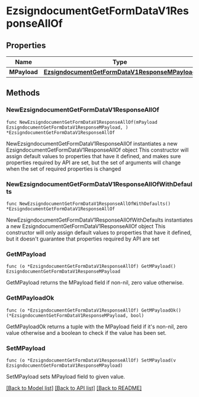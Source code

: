 # EzsigndocumentGetFormDataV1ResponseAllOf

## Properties

Name | Type | Description | Notes
------------ | ------------- | ------------- | -------------
**MPayload** | [**EzsigndocumentGetFormDataV1ResponseMPayload**](EzsigndocumentGetFormDataV1ResponseMPayload.md) |  | 

## Methods

### NewEzsigndocumentGetFormDataV1ResponseAllOf

`func NewEzsigndocumentGetFormDataV1ResponseAllOf(mPayload EzsigndocumentGetFormDataV1ResponseMPayload, ) *EzsigndocumentGetFormDataV1ResponseAllOf`

NewEzsigndocumentGetFormDataV1ResponseAllOf instantiates a new EzsigndocumentGetFormDataV1ResponseAllOf object
This constructor will assign default values to properties that have it defined,
and makes sure properties required by API are set, but the set of arguments
will change when the set of required properties is changed

### NewEzsigndocumentGetFormDataV1ResponseAllOfWithDefaults

`func NewEzsigndocumentGetFormDataV1ResponseAllOfWithDefaults() *EzsigndocumentGetFormDataV1ResponseAllOf`

NewEzsigndocumentGetFormDataV1ResponseAllOfWithDefaults instantiates a new EzsigndocumentGetFormDataV1ResponseAllOf object
This constructor will only assign default values to properties that have it defined,
but it doesn't guarantee that properties required by API are set

### GetMPayload

`func (o *EzsigndocumentGetFormDataV1ResponseAllOf) GetMPayload() EzsigndocumentGetFormDataV1ResponseMPayload`

GetMPayload returns the MPayload field if non-nil, zero value otherwise.

### GetMPayloadOk

`func (o *EzsigndocumentGetFormDataV1ResponseAllOf) GetMPayloadOk() (*EzsigndocumentGetFormDataV1ResponseMPayload, bool)`

GetMPayloadOk returns a tuple with the MPayload field if it's non-nil, zero value otherwise
and a boolean to check if the value has been set.

### SetMPayload

`func (o *EzsigndocumentGetFormDataV1ResponseAllOf) SetMPayload(v EzsigndocumentGetFormDataV1ResponseMPayload)`

SetMPayload sets MPayload field to given value.



[[Back to Model list]](../README.md#documentation-for-models) [[Back to API list]](../README.md#documentation-for-api-endpoints) [[Back to README]](../README.md)


